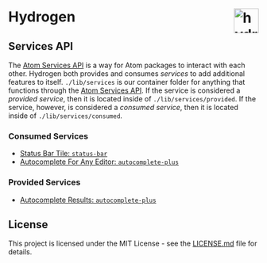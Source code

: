 

<!-- Start lib\services\index.js -->

# Hydrogen <img src="https://cdn.rawgit.com/nteract/hydrogen/17eda245/static/animate-logo.svg" alt="hydrogen animated logo" height="50px" align="right" />

## Services API

The [Atom Services API](https://flight-manual.atom.io/behind-atom/sections/interacting-with-other-packages-via-services/) is a way for Atom packages to interact with each other. Hydrogen both provides and consumes *services* to add additional features to itself. `./lib/services` is our container folder for anything that functions through the [Atom Services API](https://flight-manual.atom.io/behind-atom/sections/interacting-with-other-packages-via-services/). If the service is considered a *provided service*, then it is located inside of `./lib/services/provided`. If the service, however, is considered a *consumed service*, then it is located inside of `./lib/services/consumed`.

### Consumed Services
- [Status Bar Tile: `status-bar`](./consumed/status-bar.js)
- [Autocomplete For Any Editor: `autocomplete-plus`](./consumed/autocomplete.js)

### Provided Services
- [Autocomplete Results: `autocomplete-plus`](./provided/autocomplete.js)

## License

This project is licensed under the MIT License - see the [LICENSE.md](https://github.com/nteract/hydrogen/blob/master/LICENSE.md) file for details.

<!-- End lib\services\index.js -->

